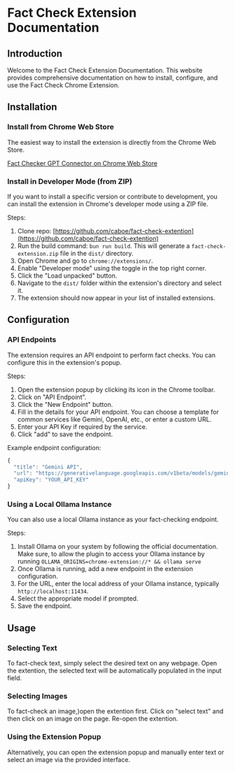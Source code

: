 # Fact Check Extension Documentation

## Introduction
Welcome to the Fact Check Extension Documentation. This website provides comprehensive documentation on how to install, configure, and use the Fact Check Chrome Extension.

## Installation

### Install from Chrome Web Store
The easiest way to install the extension is directly from the Chrome Web Store.

[Fact Checker GPT Connector on Chrome Web Store](https://chromewebstore.google.com/detail/fact-checker-gpt-connecto/jikiecjhdofccpaejidggiiiejogemni)

### Install in Developer Mode (from ZIP)
If you want to install a specific version or contribute to development, you can install the extension in Chrome's developer mode using a ZIP file.

Steps:
1. Clone repo: [https://github.com/caboe/fact-check-extention](https://github.com/caboe/fact-check-extention)
2. Run the build command: `bun run build`. This will generate a `fact-check-extension.zip` file in the `dist/` directory.
3. Open Chrome and go to `chrome://extensions/`.
4. Enable "Developer mode" using the toggle in the top right corner.
5. Click the "Load unpacked" button.
6. Navigate to the `dist/` folder within the extension's directory and select it.
7. The extension should now appear in your list of installed extensions.

## Configuration

### API Endpoints
The extension requires an API endpoint to perform fact checks. You can configure this in the extension's popup.

Steps:
1. Open the extension popup by clicking its icon in the Chrome toolbar.
2. Click on "API Endpoint".
3. Click the "New Endpoint" button.
4. Fill in the details for your API endpoint. You can choose a template for common services like Gemini, OpenAI, etc., or enter a custom URL.
5. Enter your API Key if required by the service.
6. Click "add" to save the endpoint.

Example endpoint configuration:
```typescript
{
  "title": "Gemini API",
  "url": "https://generativelanguage.googleapis.com/v1beta/models/gemini-pro:generateContent",
  "apiKey": "YOUR_API_KEY"
}
```

### Using a Local Ollama Instance
You can also use a local Ollama instance as your fact-checking endpoint.

Steps:
1. Install Ollama on your system by following the official documentation. Make sure, to allow the plugin to access your Ollama instance by running `OLLAMA_ORIGINS=chrome-extension://* && ollama serve`
2. Once Ollama is running, add a new endpoint in the extension configuration.
3. For the URL, enter the local address of your Ollama instance, typically `http://localhost:11434`.
4. Select the appropriate model if prompted.
5. Save the endpoint.

## Usage

### Selecting Text
To fact-check text, simply select the desired text on any webpage. Open the extention, the selected text will be automatically populated in the input field.


### Selecting Images
To fact-check an image,)open the extention first. Click on "select text" and then click on an image on the page. Re-open the extention.


### Using the Extension Popup
Alternatively, you can open the extension popup and manually enter text or select an image via the provided interface.

